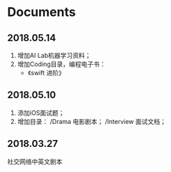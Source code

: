 # Documents


## 2018.05.14
1. 增加AI Lab机器学习资料；
2. 增加Coding目录，编程电子书：
	* 《swift 进阶》

## 2018.05.10
1. 添加iOS面试题；
2. 增加目录：
	/Drama		电影剧本；
	/Interview	面试文档；

## 2018.03.27
社交网络中英文剧本